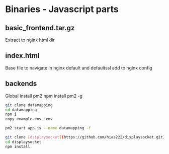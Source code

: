# Binaries - Javascript parts

## basic_frontend.tar.gz

Extract to nginx html dir

## index.html

Base file to navigate in nginx
default and defaultssl add to nginx config

## backends

Global install pm2
npm install pm2 -g

```bash
git clone datamapping
cd datamapping
npm i
copy example.env .env

pm2 start app.js --name datamapping -f

git clone [dsiplaysocket](https://github.com/hias222/displaysocket.git)
cd displaysocket
npm install

```

